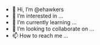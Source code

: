 - 👋 Hi, I’m @ehawkers
- 👀 I’m interested in ...
- 🌱 I’m currently learning ...
- 💞️ I’m looking to collaborate on ...
- 📫 How to reach me ...

<!---
ehawkers/ehawkers is a ✨ special ✨ repository because its `README.md` (this file) appears on your GitHub profile.
You can click the Preview link to take a look at your changes.
--->
